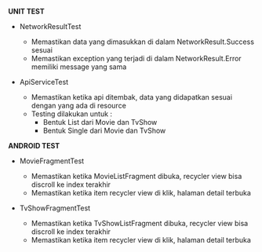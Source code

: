 **UNIT TEST**

- NetworkResultTest
  - Memastikan data yang dimasukkan di dalam NetworkResult.Success sesuai
  - Memastikan exception yang terjadi di dalam NetworkResult.Error memiliki message yang sama

- ApiServiceTest
  - Memastikan ketika api ditembak, data yang didapatkan sesuai dengan yang ada di resource
  - Testing dilakukan untuk :
    - Bentuk List dari Movie dan TvShow
    - Bentuk Single dari Movie dan TvShow



**ANDROID TEST**

- MovieFragmentTest
  - Memastikan ketika MovieListFragment dibuka, recycler view bisa discroll ke index terakhir
  - Memastikan ketika item recycler view di klik, halaman detail terbuka

- TvShowFragmentTest
  - Memastikan ketika TvShowListFragment dibuka, recycler view bisa discroll ke index terakhir
  - Memastikan ketika item recycler view di klik, halaman detail terbuka